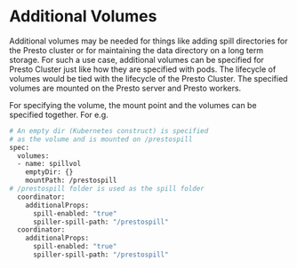 # Additional Volumes
Additional volumes may be needed for things like adding spill directories for the Presto cluster or for maintaining the data directory on a long term storage. For such a use case, additional volumes can be specified for Presto Cluster just like how they are specified with pods. The lifecycle of volumes would be tied with the lifecycle of the Presto Cluster. The specified volumes are mounted on the Presto server and Presto workers. 

For specifying the volume, the mount point and the volumes can be specified together. For e.g.

```bash
# An empty dir (Kubernetes construct) is specified 
# as the volume and is mounted on /prestospill
spec:
  volumes:
  - name: spillvol
    emptyDir: {}
    mountPath: /prestospill
# /prestospill folder is used as the spill folder
  coordinator:
    additionalProps:
      spill-enabled: "true"
      spiller-spill-path: "/prestospill"
  coordinator:
    additionalProps:
      spill-enabled: "true"
      spiller-spill-path: "/prestospill"
```
